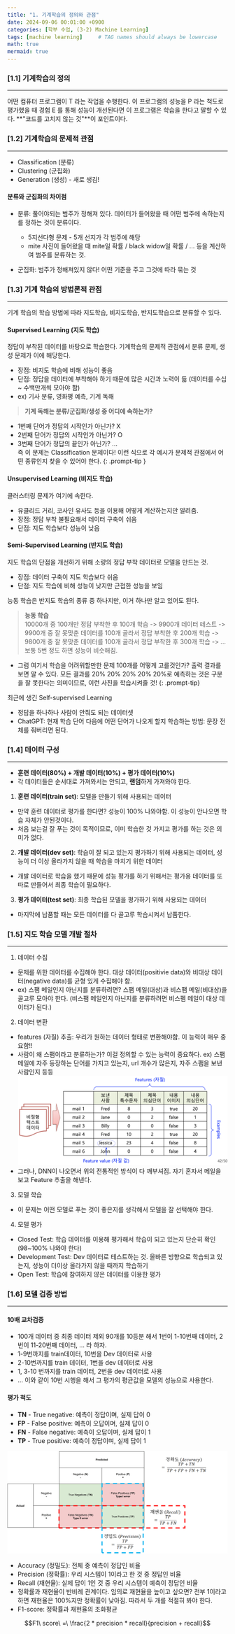 ```yaml
---
title: "1. 기계학습의 정의와 관점"
date: 2024-09-06 00:01:00 +0900
categories: [학부 수업, (3-2) Machine Learning]
tags: [machine learning]     # TAG names should always be lowercase
math: true
mermaid: true
---
```


### [1.1] 기계학습의 정의
---
어떤 컴퓨터 프로그램이 T 라는 작업을 수행한다. 이 프로그램의 성능을 P 라는 척도로 평가했을 때 경험 E 를 통해 성능이 개선된다면 이 프로그램은 학습을 한다고 말할 수 있다. **"코드를 고치지 않는 것"**이 포인트이다.



### [1.2] 기계학습의 문제적 관점
---

- Classification (분류)
- Clustering (군집화)
- Generation (생성) - 새로 생김!

#### 분류와 군집화의 차이점

- 분류: 풀어야되는 범주가 정해져 있다. 데이터가 들어왔을 때 어떤 범주에 속하는지를 정하는 것이 분류이다. 
  - 5지선다형 문제 - 5개 선지가 각 범주에 해당
  - mite 사진이 들어왔을 때 mite일 확률 / black widow일 확률 / ... 등을 계산하여 범주를 분류하는 것.

- 군집화: 범주가 정해져있지 않다! 어떤 기준을 주고 그것에 따라 묶는 것


### [1.3] 기계 학습의 방법론적 관점
---
기계 학습의 학습 방법에 따라 지도학습, 비지도학습, 반지도학습으로 분류할 수 있다.

#### Supervised Learning (지도 학습)
정답이 부착된 데이터를 바탕으로 학습한다. 기계학습의 문제적 관점에서 분류 문제, 생성 문제가 이에 해당한다.
- 장점: 비지도 학습에 비해 성능이 좋음
- 단점: 정답을 데이터에 부착해야 하기 때문에 많은 시간과 노력이 듦 (데이터를 수십 ~ 수백만개씩 모아야 함)
- ex) 기사 분류, 영화평 예측, 기계 독해

> **기계 독해는 분류/군집화/생성 중 어디에 속하는가?** <br/> 
- 1번째 단어가 정답의 시작인가 아닌가? X
- 2번째 단어가 정답의 시작인가 아닌가? O 
- 3번째 단어가 정답의 끝인가 아닌가?  ... <br/>
즉 이 문제는 Classification 문제이다! 이런 식으로 각 예시가 문제적 관점에서 어떤 종류인지 찾을 수 있어야 한다.
{: .prompt-tip }


#### Unsupervised Learning (비지도 학습)
클러스터링 문제가 여기에 속한다.

- 유클리드 거리, 코사인 유사도 등을 이용해 어떻게 계산하는지만 알려줌.
- 장점: 정답 부착 불필요해서 데이터 구축이 쉬움
- 단점: 지도 학습보다 성능이 낮음

#### Semi-Supervised Learning (반지도 학습)
지도 학습의 단점을 개선하기 위해 소량의 정답 부착 데이터로 모델을 만드는 것.

- 장점: 데이터 구축이 지도 학습보다 쉬움
- 단점: 지도 학습에 비해 성능이 낮지만 근접한 성능을 보임

능동 학습은 반지도 학습의 종류 중 하나지만, 이거 하나만 알고 있어도 된다.

> **능동 학습** <br />
10000개 중 100개만 정답 부착한 후 100개 학습 -> 9900개 데이터 테스트 -> 9900개 중 잘 못맞춘 데이터를 100개 골라서 정답 부착한 후 200개 학습 -> 9800개 중 잘 못맞춘 데이터를 100개 골라서 정답 부착한 후 300개 학습 -> ... 보통 5번 정도 하면 성능이 비슷해짐.
- 그럼 여기서 학습을 어려워할만한 문제 100개를 어떻게 고를것인가? 출력 결과를 보면 알 수 있다. 모든 결과를 20% 20% 20% 20% 20%로 예측하는 것은 구분을 잘 못한다는 의미이므로, 이런 사진을 학습시켜줄 것!
{: .prompt-tip}


최근에 생긴 Self-supervised Learning
- 정답을 하나하나 사람이 안줘도 되는 데이터셋
- ChatGPT: 현재 학습 단어 다음에 어떤 단어가 나오게 할지 학습하는 방법: 문장 전체를 줘버리면 된다.


### [1.4] 데이터 구성
---
- **훈련 데이터(80%) + 개발 데이터(10%) + 평가 데이터(10%)**
- 각 데이터들은 순서대로 가져와서는 안되고, **랜덤**하게 가져와야 한다.

1. **훈련 데이터(train set)**: 모델을 만들기 위해 사용되는 데이터
  - 만약 훈련 데이터로 평가를 한다면? 성능이 100% 나와야함. 이 성능이 안나오면 학습 자체가 안된것이다.
  - 처음 보는걸 잘 푸는 것이 목적이므로, 이미 학습한 것 가지고 평가를 하는 것은 의미가 없다.

2. **개발 데이터(dev set)**: 학습이 잘 되고 있는지 평가하기 위해 사용되는 데이터, 성능이 더 이상 올라가지 않을 때 학습을 마치기 위한 데이터
  - 개발 데이터로 학습을 했기 때문에 성능 평가를 하기 위해서는 평가용 데이터를 또 따로 만들어서 최종 학습이 필요하다. 

3. **평가 데이터(test set)**: 최종 학습된 모델을 평가하기 위해 사용되는 데이터
  - 마지막에 납품할 때는 모든 데이터를 다 골고루 학습시켜서 납품한다.


### [1.5] 지도 학습 모델 개발 절차
---
1. 데이터 수집
- 문제를 위한 데이터를 수집해야 한다. 대상 데이터(positivie data)와 비대상 데이터(negative data)를 균형 있게 수집해야 함. 
- ex) 스팸 메일인지 아닌지를 분류하려면? 스팸 메일(대상)과 비스팸 메일(비대상)을 골고루 모아야 한다. (비스팸 메일인지 아닌지를 분류하려면 비스펨 메일이 대상 데이터가 된다.)

2. 데이터 변환
- features (자질) 추출: 우리가 원하는 데이터 형태로 변환해야함. 이 능력이 매우 중요함!!
- 사람이 왜 스팸이라고 분류하는가? 이걸 정의할 수 있는 능력이 중요하다. ex) 스팸 메일에 자주 등장하는 단어를 가지고 있는지, url 개수가 많은지, 자주 스팸을 보낸 사람인지 등등
![1-1](assets/img/school_ml/ml1-1.png)
- 그러나, DNN이 나오면서 위의 전통적인 방식이 다 깨부셔짐. 자기 혼자서 메일을 보고 Feature 추출을 해낸다.

3. 모델 학습
- 이 문제는 어떤 모델로 푸는 것이 좋은지를 생각해서 모델을 잘 선택해야 한다.

4. 모델 평가
- Closed Test: 학습 데이터를 이용해 평가해서 학습이 되고 있는지 단순히 확인 (98~100% 나와야 한다)
- Development Test: Dev 데이터로 테스트하는 것. 올바른 방향으로 학습되고 있는지, 성능이 더이상 올라가지 않을 때까지 학습하기
- Open Test: 학습에 참여하지 않은 데이터를 이용한 평가

### [1.6] 모델 검증 방법
---
#### 10배 교차검증
- 100개 데이터 중 최종 데이터 제외 90개를 10등분 해서 1번이 1-10번째 데이터, 2번이 11-20번째 데이터, ... 라 하자.
- 1-9번까지를 train데이터, 10번을 Dev 데이터로 사용
- 2-10번까지를 train 데이터, 1번을 dev 데이터로 사용
- 1, 3-10 번까지를 train 데이터, 2번을 dev 데이터로 사용
- ...
이와 같이 10번 시행을 해서 그 평가의 평균값을 모델의 성능으로 사용한다.

#### 평가 척도 
- **TN** - True negative: 예측이 정답이며, 실제 답이 0
- **FP** - False positive: 예측이 오답이며, 실제 답이 0
- **FN** - False negative: 예측이 오답이며, 실제 답이 1
- **TP** - True positive: 예측이 정답이며, 실제 답이 1

![1-2](assets/img/school_ml/ml1-2.png)

- Accuracy (정밀도): 전체 중 예측이 정답인 비율
- Precision (정확률): 우리 시스템이 1이라고 한 것 중 정답인 비율
- Recall (재현율): 실제 답이 1인 것 중 우리 시스템이 예측이 정답인 비율
- 정확률과 재현율이 반비례 관계이다. 임의로 재현율을 높이고 싶으면? 전부 1이라고 하면 재현율은 100%지만 정확률이 낮아짐. 따라서 두 개를 적절히 봐야 한다.
- F1-score: 정확률과 재현율의 조화평균 

$$F1\ score\ =\ \frac{2 * precision * recall}{precision + recall}$$

